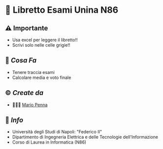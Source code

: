 # 📄 Libretto Esami Unina N86

## ⚠️ Importante
- Usa excel per leggere il libretto!!
- Scrivi solo nelle celle grigie!!

## 💾 *Cosa Fa*
- Tenere traccia esami
- Calcolare media e voto finale

## ©️ *Create da*
- 🧑🏻‍💻  [Mario Penna](https://github.com/bickpenna/)

## 🏬 *Info*
- Università degli Studi di Napoli: "Federico II" 
- Dipartimento di Ingegneria Elettrica e delle Tecnologie dell'Informazione
- Corso di Laurea in Informatica (N86)